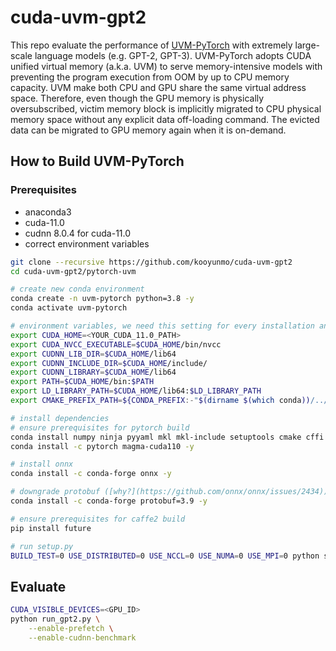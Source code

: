 # cuda-uvm-gpt2

This repo evaluate the performance of [UVM-PyTorch](https://github.com/kooyunmo/pytorch-uvm/tree/53e458826f1895ab92c7b31a1c66fa60c29f84cd) with extremely large-scale language models (e.g. GPT-2, GPT-3). UVM-PyTorch adopts CUDA unified virtual memory (a.k.a. UVM) to serve memory-intensive models with preventing the program execution from OOM by up to CPU memory capacity. UVM make both CPU and GPU share the same virtual address space. Therefore, even though the GPU memory is physically oversubscribed, victim memory block is implicitly migrated to CPU physical memory space without any explicit data off-loading command. The evicted data can be migrated to GPU memory again when it is on-demand.

## How to Build UVM-PyTorch

### Prerequisites
- anaconda3
- cuda-11.0
- cudnn 8.0.4 for cuda-11.0
- correct environment variables
``` bash
git clone --recursive https://github.com/kooyunmo/cuda-uvm-gpt2
cd cuda-uvm-gpt2/pytorch-uvm

# create new conda environment
conda create -n uvm-pytorch python=3.8 -y
conda activate uvm-pytorch

# environment variables, we need this setting for every installation and experiment
export CUDA_HOME=<YOUR_CUDA_11.0_PATH>
export CUDA_NVCC_EXECUTABLE=$CUDA_HOME/bin/nvcc
export CUDNN_LIB_DIR=$CUDA_HOME/lib64
export CUDNN_INCLUDE_DIR=$CUDA_HOME/include/
export CUDNN_LIBRARY=$CUDA_HOME/lib64
export PATH=$CUDA_HOME/bin:$PATH
export LD_LIBRARY_PATH=$CUDA_HOME/lib64:$LD_LIBRARY_PATH
export CMAKE_PREFIX_PATH=${CONDA_PREFIX:-"$(dirname $(which conda))/../"}

# install dependencies
# ensure prerequisites for pytorch build
conda install numpy ninja pyyaml mkl mkl-include setuptools cmake cffi typing -y
conda install -c pytorch magma-cuda110 -y

# install onnx
conda install -c conda-forge onnx -y

# downgrade protobuf ([why?](https://github.com/onnx/onnx/issues/2434))
conda install -c conda-forge protobuf=3.9 -y

# ensure prerequisites for caffe2 build
pip install future

# run setup.py
BUILD_TEST=0 USE_DISTRIBUTED=0 USE_NCCL=0 USE_NUMA=0 USE_MPI=0 python setup.py install
``` 

## Evaluate
``` bash
CUDA_VISIBLE_DEVICES=<GPU_ID>
python run_gpt2.py \
    --enable-prefetch \
    --enable-cudnn-benchmark
```

